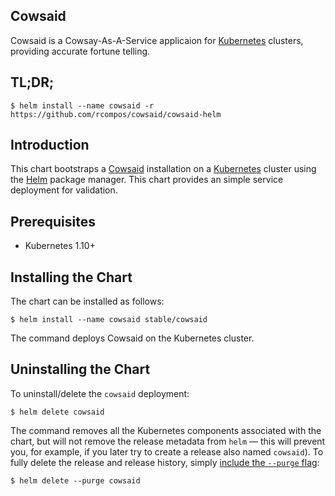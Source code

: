Cowsaid
-------

Cowsaid is a Cowsay-As-A-Service applicaion for [Kubernetes][k8s-home]
clusters, providing accurate fortune telling.

TL;DR;
------

```console
$ helm install --name cowsaid -r https://github.com/rcompos/cowsaid/cowsaid-helm
```

Introduction
------------

This chart bootstraps a [Cowsaid][cowsaid-home] installation on
a [Kubernetes][k8s-home] cluster using the [Helm][helm-home] package manager.
This chart provides an simple service deployment for validation.

Prerequisites
-------------

-  Kubernetes 1.10+

Installing the Chart
--------------------

The chart can be installed as follows:

```console
$ helm install --name cowsaid stable/cowsaid
```

The command deploys Cowsaid on the Kubernetes cluster.

Uninstalling the Chart
----------------------

To uninstall/delete the `cowsaid` deployment:

```console
$ helm delete cowsaid
```

The command removes all the Kubernetes components associated with the
chart, but will not remove the release metadata from `helm` — this will prevent
you, for example, if you later try to create a release also named `cowsaid`). To
fully delete the release and release history, simply [include the `--purge`
flag][helm-usage]:

```console
$ helm delete --purge cowsaid
```


[helm-home]: https://helm.sh
[helm-usage]: https://docs.helm.sh/using_helm/
[k8s-home]: https://kubernetes.io
[cowsaid-home]: https://github.com/rcompos/cowsaid
